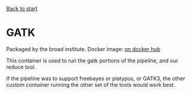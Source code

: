 [Back to start](./README.md)

GATK
=====

Packaged by the broad institute. Docker image: [on docker
hub](https://hub.docker.com/r/broadinstitute/gatk/)


This container is used to run the gatk portions of the pipeline, and our
reduce tool.

If the pipeline was to support freebayes or platypus, or GATK3, the
other custom container running the other set of the tools would work
best.

